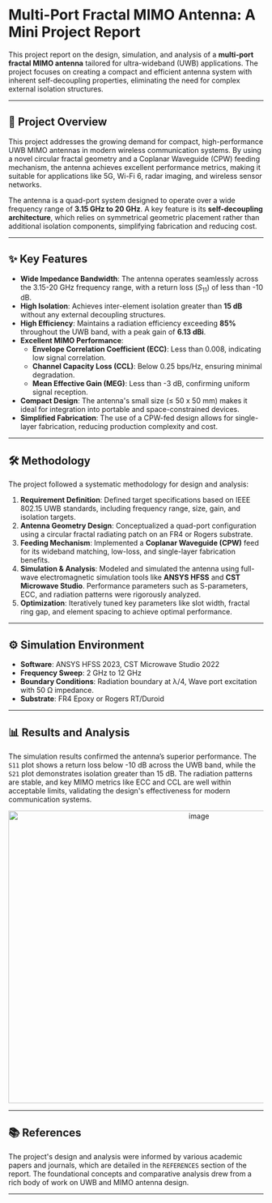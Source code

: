 # Multi-Port Fractal MIMO Antenna: A Mini Project Report

This project report on the design, simulation, and analysis of a **multi-port fractal MIMO antenna** tailored for ultra-wideband (UWB) applications. The project focuses on creating a compact and efficient antenna system with inherent self-decoupling properties, eliminating the need for complex external isolation structures.

---

## 📄 Project Overview

This project addresses the growing demand for compact, high-performance UWB MIMO antennas in modern wireless communication systems. By using a novel circular fractal geometry and a Coplanar Waveguide (CPW) feeding mechanism, the antenna achieves excellent performance metrics, making it suitable for applications like 5G, Wi-Fi 6, radar imaging, and wireless sensor networks.

The antenna is a quad-port system designed to operate over a wide frequency range of **3.15 GHz to 20 GHz**. A key feature is its **self-decoupling architecture**, which relies on symmetrical geometric placement rather than additional isolation components, simplifying fabrication and reducing cost.

---

## ✨ Key Features

- **Wide Impedance Bandwidth**: The antenna operates seamlessly across the 3.15-20 GHz frequency range, with a return loss ($S_{11}$) of less than -10 dB.
- **High Isolation**: Achieves inter-element isolation greater than **15 dB** without any external decoupling structures.
- **High Efficiency**: Maintains a radiation efficiency exceeding **85%** throughout the UWB band, with a peak gain of **6.13 dBi**.
- **Excellent MIMO Performance**:
  - **Envelope Correlation Coefficient (ECC)**: Less than 0.008, indicating low signal correlation.
  - **Channel Capacity Loss (CCL)**: Below 0.25 bps/Hz, ensuring minimal degradation.
  - **Mean Effective Gain (MEG)**: Less than -3 dB, confirming uniform signal reception.
- **Compact Design**: The antenna's small size (≤ 50 x 50 mm) makes it ideal for integration into portable and space-constrained devices.
- **Simplified Fabrication**: The use of a CPW-fed design allows for single-layer fabrication, reducing production complexity and cost.

---

## 🛠️ Methodology

The project followed a systematic methodology for design and analysis:

1.  **Requirement Definition**: Defined target specifications based on IEEE 802.15 UWB standards, including frequency range, size, gain, and isolation targets.
2.  **Antenna Geometry Design**: Conceptualized a quad-port configuration using a circular fractal radiating patch on an FR4 or Rogers substrate.
3.  **Feeding Mechanism**: Implemented a **Coplanar Waveguide (CPW)** feed for its wideband matching, low-loss, and single-layer fabrication benefits.
4.  **Simulation & Analysis**: Modeled and simulated the antenna using full-wave electromagnetic simulation tools like **ANSYS HFSS** and **CST Microwave Studio**. Performance parameters such as S-parameters, ECC, and radiation patterns were rigorously analyzed.
5.  **Optimization**: Iteratively tuned key parameters like slot width, fractal ring gap, and element spacing to achieve optimal performance.

---

## ⚙️ Simulation Environment

-   **Software**: ANSYS HFSS 2023, CST Microwave Studio 2022
-   **Frequency Sweep**: 2 GHz to 12 GHz
-   **Boundary Conditions**: Radiation boundary at λ/4, Wave port excitation with 50 Ω impedance.
-   **Substrate**: FR4 Epoxy or Rogers RT/Duroid

---

## 📊 Results and Analysis

The simulation results confirmed the antenna’s superior performance. The `S11` plot shows a return loss below -10 dB across the UWB band, while the `S21` plot demonstrates isolation greater than 15 dB. The radiation patterns are stable, and key MIMO metrics like ECC and CCL are well within acceptable limits, validating the design's effectiveness for modern communication systems.

<p align="center">
  <img width="737" height="578" alt="image" src="https://github.com/user-attachments/assets/08c6ec03-e0ad-441c-8749-e80df6138cda" />

</p>

---

## 📚 References

The project's design and analysis were informed by various academic papers and journals, which are detailed in the `REFERENCES` section of the report. The foundational concepts and comparative analysis drew from a rich body of work on UWB and MIMO antenna design.

---


